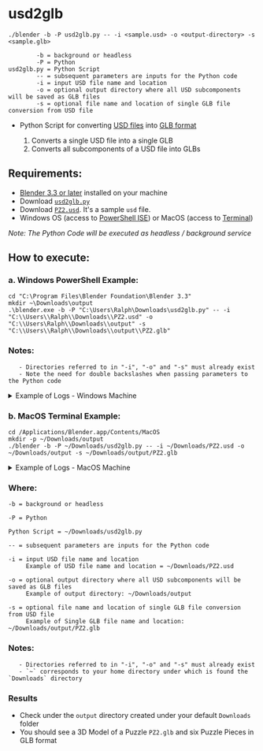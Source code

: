 # usd2glb

`./blender -b -P usd2glb.py -- -i <sample.usd> -o <output-directory> -s <sample.glb>`

```
        -b = background or headless
        -P = Python
usd2glb.py = Python Script
        -- = subsequent parameters are inputs for the Python code
        -i = input USD file name and location
        -o = optional output directory where all USD subcomponents will be saved as GLB files 
        -s = optional file name and location of single GLB file conversion from USD file
```

- Python Script for converting [USD files](https://graphics.pixar.com/usd/release/usdfaq.html) into [GLB format](https://en.wikipedia.org/wiki/GlTF)

   1. Converts a single USD file into a single GLB
   2. Converts all subcomponents of a USD file into GLBs

## Requirements: <a name="requirements"></a>
   - [Blender 3.3 or later](https://www.blender.org/download/) installed on your machine
   - Download [`usd2glb.py`](https://drive.google.com/file/d/1KN-noZbOH_hVfCcQgaQo7IAW4CgXGKbs/view?usp=sharing)
   - Download [`PZ2.usd`](https://drive.google.com/file/d/1fJyewo1JMThtBwSZkCKmwBoyg-MuD1mp/view?usp=sharing). It's a sample `usd` file.
   - Windows OS (access to [PowerShell ISE](https://learn.microsoft.com/en-us/powershell/scripting/learn/ps101/01-getting-started?view=powershell-7.2#where-do-i-find-powershell)) or MacOS (access to [Terminal](https://support.apple.com/guide/terminal/open-or-quit-terminal-apd5265185d-f365-44cb-8b09-71a064a42125/mac))
   
_Note: The Python Code will be executed as headless / background service_

## How to execute: <a name="how-to"></a>

### a. Windows PowerShell Example:

```
cd "C:\Program Files\Blender Foundation\Blender 3.3"
mkdir ~\Downloads\output
.\blender.exe -b -P "C:\Users\Ralph\Downloads\usd2glb.py" -- -i "C:\\Users\\Ralph\\Downloads\\PZ2.usd" -o "C:\\Users\Ralph\\Downloads\\output" -s "C:\\Users\\Ralph\\Downloads\\output\\PZ2.glb"
```

### Notes:
       - Directories referred to in "-i", "-o" and "-s" must already exist
       - Note the need for double backslashes when passing parameters to the Python code

<details>
<summary>
    Example of Logs - Windows Machine
</summary>
  
```
Blender 3.3.1 (hash b292cfe5a936 built 2022-10-05 00:49:25)
Read prefs: C:\Users\Ralph\AppData\Roaming\Blender Foundation\Blender\3.3\config\userpref.blend
USD import of 'C:\Users\Ralph\Downloads\PZ2.usd' took 13.0 ms
18:24:18 | INFO: Draco mesh compression is available, use library at C:\Program Files\Blender Foundation\Blender 3.3\3.3\python\lib\site-packages\extern_draco.dll
18:24:19 | INFO: Starting glTF 2.0 export
18:24:19 | INFO: Extracting primitive: OBJ_from_SE_PZ2
18:24:19 | INFO: Primitives created: 1
18:24:19 | INFO: Extracting primitive: OBJ_from_SE_PZ2_001
18:24:19 | INFO: Primitives created: 1
18:24:19 | INFO: Extracting primitive: OBJ_from_SE_PZ2_002
18:24:19 | INFO: Primitives created: 1
18:24:19 | INFO: Extracting primitive: OBJ_from_SE_PZ2_003
18:24:19 | INFO: Primitives created: 1
18:24:19 | INFO: Extracting primitive: OBJ_from_SE_PZ2_004
18:24:19 | INFO: Primitives created: 1
18:24:19 | INFO: Extracting primitive: OBJ_from_SE_PZ2_005
18:24:19 | INFO: Primitives created: 1
18:24:19 | INFO: Finished glTF 2.0 export in 0.015670299530029297 s

18:24:19 | INFO: Draco mesh compression is available, use library at C:\Program Files\Blender Foundation\Blender 3.3\3.3\python\lib\site-packages\extern_draco.dll
18:24:19 | INFO: Starting glTF 2.0 export
18:24:19 | INFO: Extracting primitive: OBJ_from_SE_PZ2
18:24:19 | INFO: Primitives created: 1
18:24:19 | INFO: Finished glTF 2.0 export in 0.0 s

18:24:19 | INFO: Draco mesh compression is available, use library at C:\Program Files\Blender Foundation\Blender 3.3\3.3\python\lib\site-packages\extern_draco.dll
18:24:19 | INFO: Starting glTF 2.0 export
18:24:19 | INFO: Extracting primitive: OBJ_from_SE_PZ2_001
18:24:19 | INFO: Primitives created: 1
18:24:19 | INFO: Finished glTF 2.0 export in 0.0 s

18:24:19 | INFO: Draco mesh compression is available, use library at C:\Program Files\Blender Foundation\Blender 3.3\3.3\python\lib\site-packages\extern_draco.dll
18:24:19 | INFO: Starting glTF 2.0 export
18:24:19 | INFO: Extracting primitive: OBJ_from_SE_PZ2_002
18:24:19 | INFO: Primitives created: 1
18:24:19 | INFO: Finished glTF 2.0 export in 0.01564788818359375 s

18:24:19 | INFO: Draco mesh compression is available, use library at C:\Program Files\Blender Foundation\Blender 3.3\3.3\python\lib\site-packages\extern_draco.dll
18:24:19 | INFO: Starting glTF 2.0 export
18:24:19 | INFO: Extracting primitive: OBJ_from_SE_PZ2_003
18:24:19 | INFO: Primitives created: 1
18:24:19 | INFO: Finished glTF 2.0 export in 0.0 s

18:24:19 | INFO: Draco mesh compression is available, use library at C:\Program Files\Blender Foundation\Blender 3.3\3.3\python\lib\site-packages\extern_draco.dll
18:24:19 | INFO: Starting glTF 2.0 export
18:24:19 | INFO: Extracting primitive: OBJ_from_SE_PZ2_004
18:24:19 | INFO: Primitives created: 1
18:24:19 | INFO: Finished glTF 2.0 export in 0.0 s

18:24:19 | INFO: Draco mesh compression is available, use library at C:\Program Files\Blender Foundation\Blender 3.3\3.3\python\lib\site-packages\extern_draco.dll
18:24:19 | INFO: Starting glTF 2.0 export
18:24:19 | INFO: Extracting primitive: OBJ_from_SE_PZ2_005
18:24:19 | INFO: Primitives created: 1
18:24:19 | INFO: Finished glTF 2.0 export in 0.0 s


Blender quit
```

</details>


### b. MacOS Terminal Example:

```
cd /Applications/Blender.app/Contents/MacOS
mkdir -p ~/Downloads/output
./blender -b -P ~/Downloads/usd2glb.py -- -i ~/Downloads/PZ2.usd -o ~/Downloads/output -s ~/Downloads/output/PZ2.glb
```

<details>
<summary>
    Example of Logs - MacOS Machine
</summary>
  
```
Blender 3.3.1 (hash b292cfe5a936 built 2022-10-04 23:43:02)
USD import of '/Users/rmeira/Downloads/PZ2.usd' took 68.2 ms
18:37:45 | INFO: Draco mesh compression is available, use library at /Applications/Blender.app/Contents/Resources/3.3/python/lib/python3.10/site-packages/libextern_draco.dylib
18:37:46 | INFO: Starting glTF 2.0 export
18:37:46 | INFO: Extracting primitive: OBJ_from_SE_PZ2
18:37:46 | INFO: Primitives created: 1
18:37:46 | INFO: Extracting primitive: OBJ_from_SE_PZ2_001
18:37:46 | INFO: Primitives created: 1
18:37:46 | INFO: Extracting primitive: OBJ_from_SE_PZ2_002
18:37:46 | INFO: Primitives created: 1
18:37:46 | INFO: Extracting primitive: OBJ_from_SE_PZ2_003
18:37:46 | INFO: Primitives created: 1
18:37:46 | INFO: Extracting primitive: OBJ_from_SE_PZ2_004
18:37:46 | INFO: Primitives created: 1
18:37:46 | INFO: Extracting primitive: OBJ_from_SE_PZ2_005
18:37:46 | INFO: Primitives created: 1
18:37:46 | INFO: Finished glTF 2.0 export in 0.019634008407592773 s
18:37:46 | INFO: Draco mesh compression is available, use library at /Applications/Blender.app/Contents/Resources/3.3/python/lib/python3.10/site-packages/libextern_draco.dylib
18:37:46 | INFO: Starting glTF 2.0 export
18:37:46 | INFO: Extracting primitive: OBJ_from_SE_PZ2
18:37:46 | INFO: Primitives created: 1
18:37:46 | INFO: Finished glTF 2.0 export in 0.003885984420776367 s
18:37:46 | INFO: Draco mesh compression is available, use library at /Applications/Blender.app/Contents/Resources/3.3/python/lib/python3.10/site-packages/libextern_draco.dylib
18:37:46 | INFO: Starting glTF 2.0 export
18:37:46 | INFO: Extracting primitive: OBJ_from_SE_PZ2_001
18:37:46 | INFO: Primitives created: 1
18:37:46 | INFO: Finished glTF 2.0 export in 0.003175020217895508 s
18:37:46 | INFO: Draco mesh compression is available, use library at /Applications/Blender.app/Contents/Resources/3.3/python/lib/python3.10/site-packages/libextern_draco.dylib
18:37:46 | INFO: Starting glTF 2.0 export
18:37:46 | INFO: Extracting primitive: OBJ_from_SE_PZ2_002
18:37:46 | INFO: Primitives created: 1
18:37:46 | INFO: Finished glTF 2.0 export in 0.004430055618286133 s
18:37:46 | INFO: Draco mesh compression is available, use library at /Applications/Blender.app/Contents/Resources/3.3/python/lib/python3.10/site-packages/libextern_draco.dylib
18:37:46 | INFO: Starting glTF 2.0 export
18:37:46 | INFO: Extracting primitive: OBJ_from_SE_PZ2_003
18:37:46 | INFO: Primitives created: 1
18:37:46 | INFO: Finished glTF 2.0 export in 0.0035169124603271484 s
18:37:46 | INFO: Draco mesh compression is available, use library at /Applications/Blender.app/Contents/Resources/3.3/python/lib/python3.10/site-packages/libextern_draco.dylib
18:37:46 | INFO: Starting glTF 2.0 export
18:37:46 | INFO: Extracting primitive: OBJ_from_SE_PZ2_004
18:37:46 | INFO: Primitives created: 1
18:37:46 | INFO: Finished glTF 2.0 export in 0.00404810905456543 s
18:37:46 | INFO: Draco mesh compression is available, use library at /Applications/Blender.app/Contents/Resources/3.3/python/lib/python3.10/site-packages/libextern_draco.dylib
18:37:46 | INFO: Starting glTF 2.0 export
18:37:46 | INFO: Extracting primitive: OBJ_from_SE_PZ2_005
18:37:46 | INFO: Primitives created: 1
18:37:46 | INFO: Finished glTF 2.0 export in 0.0036890506744384766 s
Blender quit
```

</details>

### Where:
```
-b = background or headless

-P = Python

Python Script = ~/Downloads/usd2glb.py 

-- = subsequent parameters are inputs for the Python code

-i = input USD file name and location
     Example of USD file name and location = ~/Downloads/PZ2.usd

-o = optional output directory where all USD subcomponents will be saved as GLB files
     Example of output directory: ~/Downloads/output

-s = optional file name and location of single GLB file conversion from USD file
     Example of Single GLB file name and location: ~/Downloads/output/PZ2.glb
```

### Notes:
       - Directories referred to in "-i", "-o" and "-s" must already exist
       - `~` corresponds to your home directory under which is found the `Downloads` directory
       
### Results

- Check under the `output` directory created under your default `Downloads` folder
- You should see a 3D Model of a Puzzle `PZ2.glb` and six Puzzle Pieces in GLB format
